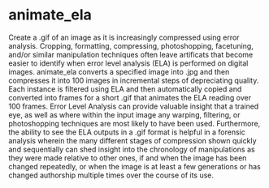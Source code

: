 # animate_ela
Create a .gif of an image as it is increasingly compressed using error analysis. Cropping, formatting, compressing, photoshopping, facetuning, and/or similar manipulation techniques often leave artificats that become easier to identify when error level analysis (ELA) is performed on digital images. animate_ela converts a specified image into .jpg and then compresses it into 100 images in incremental steps of depreciating quality. Each instance is filtered using ELA and then automatically copied and converted into frames for a short .gif that animates the ELA reading over 100 frames. Error Level Analysis can provide valuable insight that a trained eye, as well as where within the input image any warping, filtering, or photoshopping techniques are most likely to have been used. Furthermore, the ability to see the ELA outputs in a .gif format is  helpful in a forensic analysis wherein the many different stages of compression shown quickly and sequentially can shed insight into the chronology of manipulations as they were made relative to other ones, if and when the image has been changed repeatedly, or when the image is at least a few generations or has changed authorship multiple times over the course of its use.
